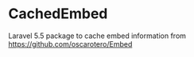 # CachedEmbed
Laravel 5.5 package to cache embed information from https://github.com/oscarotero/Embed
